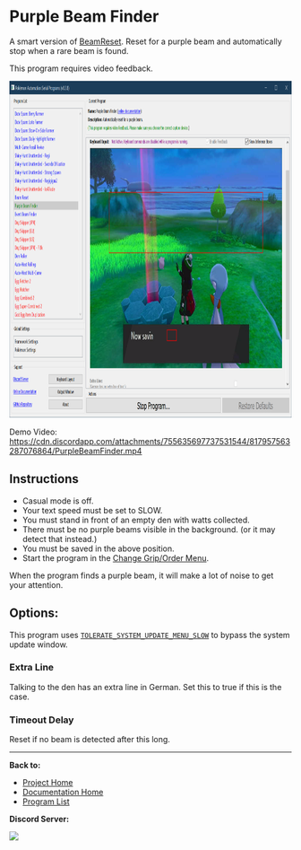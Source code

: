 # Purple Beam Finder

A smart version of [BeamReset](../NativePrograms/BeamReset.md). Reset for a purple beam and automatically stop when a rare beam is found.

This program requires video feedback.

<img src="images/purple-beam-finder.png" height="600">

Demo Video: https://cdn.discordapp.com/attachments/755635697737531544/817957563287076864/PurpleBeamFinder.mp4

## Instructions

- Casual mode is off.
- Your text speed must be set to SLOW.
- You must stand in front of an empty den with watts collected.
- There must be no purple beams visible in the background. (or it may detect that instead.)
- You must be saved in the above position.
- Start the program in the [Change Grip/Order Menu](../Appendix/ChangeGripOrderMenu.md).

When the program finds a purple beam, it will make a lot of noise to get your attention.

## Options:

This program uses [`TOLERATE_SYSTEM_UPDATE_MENU_SLOW`](../Appendix/GlobalSettings.md#tolerate-system-update-menu-slow) to bypass the system update window.

### Extra Line

Talking to the den has an extra line in German. Set this to true if this is the case.

### Timeout Delay

Reset if no beam is detected after this long.


<hr>

**Back to:**
- [Project Home](/README.md)
- [Documentation Home](/Documentation/README.md)
- [Program List](/Documentation/ProgramList.md)

**Discord Server:** 

[<img src="https://canary.discordapp.com/api/guilds/695809740428673034/widget.png?style=banner2">](https://discord.gg/cQ4gWxN)
